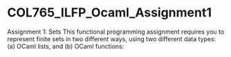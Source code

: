 # COL765_ILFP_Ocaml_Assignment1
Assignment 1: Sets This functional programming assignment requires you to represent finite sets in two different ways, using two different data types:  (a) OCaml lists, and (b) OCaml functions:
